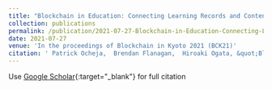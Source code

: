 ```yaml
---
title: "Blockchain in Education: Connecting Learning Records and Contents through the Blockchain"
collection: publications
permalink: /publication/2021-07-27-Blockchain-in-Education-Connecting-Learning-Records-and-Contents-through-the-Blockchain
date: 2021-07-27
venue: 'In the proceedings of Blockchain in Kyoto 2021 (BCK21)'
citation: ' Patrick Ocheja,  Brendan Flanagan,  Hiroaki Ogata, &quot;Blockchain in Education: Connecting Learning Records and Contents through the Blockchain.&quot; In the proceedings of Blockchain in Kyoto 2021 (BCK21), 2021.'
---
```

Use [Google Scholar](https://scholar.google.com/scholar?q=Blockchain+in+Education:+Connecting+Learning+Records+and+Contents+through+the+Blockchain){:target="_blank"} for full citation